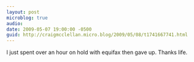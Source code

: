 ```yaml
---
layout: post
microblog: true
audio: 
date: 2009-05-07 19:00:00 -0500
guid: http://craigmcclellan.micro.blog/2009/05/08/t1741667741.html
---
```

I just spent over an hour on hold with equifax then gave up. Thanks life.
